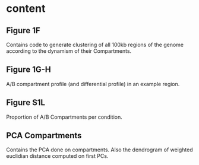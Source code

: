 # content

## Figure 1F

Contains code to generate clustering of all 100kb regions of the genome according to the dynamism of their Compartments.

## Figure 1G-H

A/B compartment profile (and differential profile) in an example region.

## Figure S1L

Proportion of A/B Compartments per condition.

## PCA Compartments

Contains the PCA done on compartments. Also the dendrogram of weighted euclidian distance computed on first PCs.
